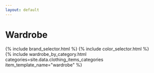 ```yaml
---
layout: default
---
```


<h1>Wardrobe</h1>

<div id="wardrobe-and-filters-wrap">
<div class="wardrobe-filters-wrap">
{% include brand_selector.html %}
{% include color_selector.html %}
</div>

<div id="wardrobe-wrap">
{% include wardrobe_by_category.html categories=site.data.clothing_items_categories item_template_name="wardrobe" %}
</div>
</div>

<script>
document.addEventListener("DOMContentLoaded", function() {
    const nextCollapsibles = document.querySelectorAll(".collapsible-header");

    nextCollapsibles.forEach(function (e) {
        e.addEventListener("click", function () {
            this.classList.toggle("collapsed");
            this.nextElementSibling.classList.toggle("hidden");
        });
    });

  function filterWardrobeItems() {
    const selectedBrands = Array.from(document.querySelectorAll('.brand-checkbox-wrap input:checked'))
                               .map(input => input.value.toLowerCase());
    const selectedColors = Array.from(document.querySelectorAll('.color-selector.selected'))
                               .map(colorEl => colorEl.dataset.color.toLowerCase());

    const wardrobeItems = document.querySelectorAll('.wardrobe-item');

    wardrobeItems.forEach(item => {
      const itemBrand = item.dataset.brand.toLowerCase();
      const itemColors = item.dataset.colors.toLowerCase().split(" ");
      
      const brandMatch = selectedBrands.length === 0 || selectedBrands.includes(itemBrand);
      const colorMatch = selectedColors.length === 0 || itemColors.some(color => selectedColors.includes(color));

      if (brandMatch && colorMatch) {
        item.style.display = '';
      } else {
        item.style.display = 'none';
      }
    });

    const categoryWraps = document.querySelectorAll('.category-wrap');
      categoryWraps.forEach(categoryWrap => {
      const visibleItems = categoryWrap.querySelectorAll('.wardrobe-item:not([style*="display: none"])');
      categoryWrap.style.display = visibleItems.length > 0 ? '' : 'none';
    });
  }

  function setupColorSelector() {
    const familyCheckboxes = document.querySelectorAll(".color-family-checkbox");
    familyCheckboxes.forEach(familyCheckbox => {
      familyCheckbox.addEventListener("click", filterWardrobeItems);
    });

    const colorSelectors = document.querySelectorAll(".color-selector");
    colorSelectors.forEach(colorSelector => {
      colorSelector.addEventListener("click", filterWardrobeItems);
    });
  }

  function setupBrandSelector() {
    const brandWidgets = document.querySelectorAll('.brand-widget');

    brandWidgets.forEach(brandWidget => {
      const resetButton = brandWidget.querySelector(".all-brands-toggle-button");
      resetButton.addEventListener('click', () => {
        brandWidget.querySelectorAll('input[name="brand"]').forEach(checkbox => {
          checkbox.checked = false;
        });
        filterWardrobeItems();
      });

      const searchInput = brandWidget.querySelector('.brand-search');
      searchInput.addEventListener('input', () => {
        const filterValue = searchInput.value.toLowerCase();
        brandWidget.querySelectorAll('.brand-checkbox-wrap').forEach(item => {
          item.style.display = item.dataset.brand.toLowerCase().includes(filterValue) ? '' : 'none';
        });
      });

      brandWidget.querySelectorAll('input[name="brand"]').forEach(checkbox => {
        checkbox.addEventListener('change', filterWardrobeItems);
      });
    });
  }

  setupColorSelector();
  setupBrandSelector();
});
</script>
